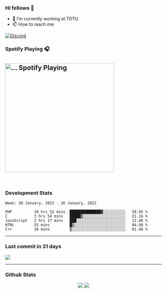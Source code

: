 ### Hi fellows 👋

- 🔭 I’m currently working at TDTU
- 📫 How to reach me:
<a href = "https://discordapp.com/users/517725152327499806">
  <img align="center" src="https://discord.c99.nl/widget/theme-4/517725152327499806.png" alt="Discord"/>
</a>


### Spotify Playing 🎧
[<img src="https://spotify-readme-git-master-maoleng.vercel.app/api/spotify-playing" alt="... Spotify Playing" width="350" />](https://open.spotify.com/user/jo3t0sjswxmpet9c67mq6qph3)
---
<br>

### Development Stats
<!--START_SECTION:waka-->
```text
Week: 20 January, 2022 - 26 January, 2022

PHP          10 hrs 52 mins  ██████████████▓░░░░░░░░░░   58.95 % 
C            3 hrs 54 mins   █████▒░░░░░░░░░░░░░░░░░░░   21.16 % 
JavaScript   2 hrs 17 mins   ███░░░░░░░░░░░░░░░░░░░░░░   12.46 % 
HTML         55 mins         █▒░░░░░░░░░░░░░░░░░░░░░░░   04.98 % 
C++          16 mins         ▒░░░░░░░░░░░░░░░░░░░░░░░░   01.46 % 
```
<!--END_SECTION:waka-->

---
### Last commit in 31 days
<img src = "https://activity-graph.herokuapp.com/graph?username=maoleng&theme=react-dark">

---
### Github Stats
<p align = "center">
  <img src = "https://github-readme-stats.vercel.app/api?username=maoleng&theme=radical&line_height=25">
  <img src = "https://github-readme-stats.vercel.app/api/top-langs/?username=maoleng&layout=compact&theme=radical">
</p>

